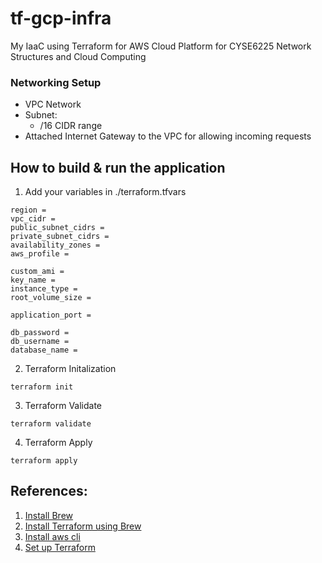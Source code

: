 # tf-gcp-infra

My IaaC using Terraform for AWS Cloud Platform for CYSE6225 Network Structures and Cloud Computing

### Networking Setup
- VPC Network
- Subnet:
   - /16 CIDR range
- Attached Internet Gateway to the VPC for allowing incoming requests



## How to build & run the application

1. Add your variables in ./terraform.tfvars

```
region = 
vpc_cidr = 
public_subnet_cidrs = 
private_subnet_cidrs = 
availability_zones = 
aws_profile = 

custom_ami =
key_name =
instance_type =
root_volume_size =

application_port = 

db_password =
db_username =
database_name =
```

2. Terraform Initalization
   
```
terraform init
```

3. Terraform Validate
   
```
terraform validate
```

4. Terraform Apply
   
```
terraform apply
```

## References:
1. [Install Brew](https://brew.sh/)
2. [Install Terraform using Brew](https://developer.hashicorp.com/terraform/tutorials/aws-get-started/install-cli)
3. [Install aws cli](https://docs.aws.amazon.com/cli/latest/userguide/getting-started-install.html)
4. [Set up Terraform](https://developer.hashicorp.com/terraform/install?ajs_aid=ee087ad3-951d-4cf7-bcf4-ebbe422dd887&product_intent=terraform)
